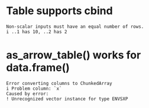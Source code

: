 # Table supports cbind

    Non-scalar inputs must have an equal number of rows.
    i ..1 has 10, ..2 has 2

# as_arrow_table() works for data.frame()

    Error converting columns to ChunkedArray
    i Problem column: `x`
    Caused by error:
    ! Unrecognized vector instance for type ENVSXP

